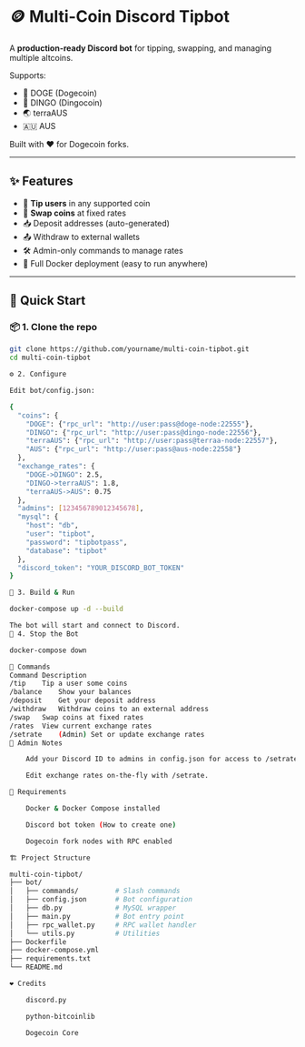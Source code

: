 # 🪙 Multi-Coin Discord Tipbot

A **production-ready Discord bot** for tipping, swapping, and managing multiple altcoins.

Supports:  
- 🐶 DOGE (Dogecoin)  
- 🐾 DINGO (Dingocoin)  
- 🌏 terraAUS  
- 🇦🇺 AUS

Built with ❤️ for Dogecoin forks.

---

## ✨ Features
- 💸 **Tip users** in any supported coin  
- 🔄 **Swap coins** at fixed rates  
- 📥 Deposit addresses (auto-generated)  
- 📤 Withdraw to external wallets  
- 🛠 Admin-only commands to manage rates  
- 🐳 Full Docker deployment (easy to run anywhere)

---

## 🚀 Quick Start

### 📦 1. Clone the repo
```bash
git clone https://github.com/yourname/multi-coin-tipbot.git
cd multi-coin-tipbot

⚙️ 2. Configure

Edit bot/config.json:

{
  "coins": {
    "DOGE": {"rpc_url": "http://user:pass@doge-node:22555"},
    "DINGO": {"rpc_url": "http://user:pass@dingo-node:22556"},
    "terraAUS": {"rpc_url": "http://user:pass@terraa-node:22557"},
    "AUS": {"rpc_url": "http://user:pass@aus-node:22558"}
  },
  "exchange_rates": {
    "DOGE->DINGO": 2.5,
    "DINGO->terraAUS": 1.8,
    "terraAUS->AUS": 0.75
  },
  "admins": [123456789012345678],
  "mysql": {
    "host": "db",
    "user": "tipbot",
    "password": "tipbotpass",
    "database": "tipbot"
  },
  "discord_token": "YOUR_DISCORD_BOT_TOKEN"
}

🐳 3. Build & Run

docker-compose up -d --build

The bot will start and connect to Discord.
🛑 4. Stop the Bot

docker-compose down

💬 Commands
Command	Description
/tip	Tip a user some coins
/balance	Show your balances
/deposit	Get your deposit address
/withdraw	Withdraw coins to an external address
/swap	Swap coins at fixed rates
/rates	View current exchange rates
/setrate	(Admin) Set or update exchange rates
🔐 Admin Notes

    Add your Discord ID to admins in config.json for access to /setrate.

    Edit exchange rates on-the-fly with /setrate.

📌 Requirements

    Docker & Docker Compose installed

    Discord bot token (How to create one)

    Dogecoin fork nodes with RPC enabled

🏗 Project Structure

multi-coin-tipbot/
├── bot/
│   ├── commands/         # Slash commands
│   ├── config.json       # Bot configuration
│   ├── db.py             # MySQL wrapper
│   ├── main.py           # Bot entry point
│   ├── rpc_wallet.py     # RPC wallet handler
│   └── utils.py          # Utilities
├── Dockerfile
├── docker-compose.yml
├── requirements.txt
└── README.md

❤️ Credits

    discord.py

    python-bitcoinlib

    Dogecoin Core
